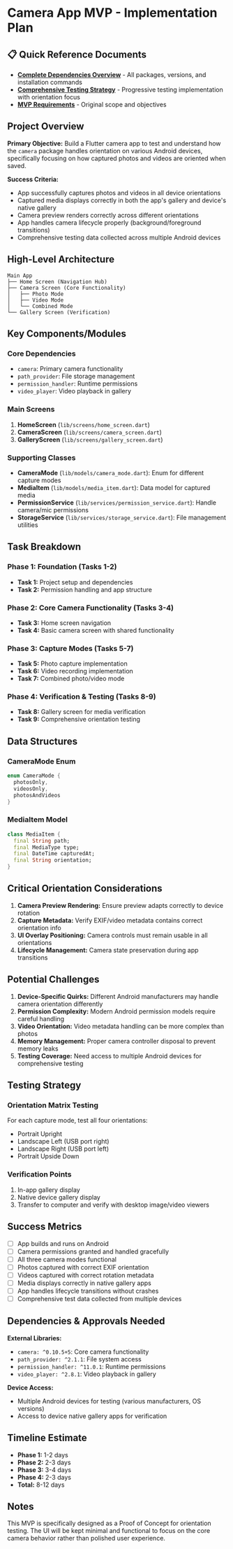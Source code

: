 # Camera App MVP - Implementation Plan

## 📋 Quick Reference Documents
- **[Complete Dependencies Overview](./dependencies.md)** - All packages, versions, and installation commands
- **[Comprehensive Testing Strategy](./testing-strategy.md)** - Progressive testing implementation with orientation focus
- **[MVP Requirements](../../mvp.md)** - Original scope and objectives

## Project Overview

**Primary Objective:** Build a Flutter camera app to test and understand how the `camera` package handles orientation on various Android devices, specifically focusing on how captured photos and videos are oriented when saved.

**Success Criteria:**
- App successfully captures photos and videos in all device orientations
- Captured media displays correctly in both the app's gallery and device's native gallery
- Camera preview renders correctly across different orientations
- App handles camera lifecycle properly (background/foreground transitions)
- Comprehensive testing data collected across multiple Android devices

## High-Level Architecture

```
Main App
├── Home Screen (Navigation Hub)
├── Camera Screen (Core Functionality)
│   ├── Photo Mode
│   ├── Video Mode
│   └── Combined Mode
└── Gallery Screen (Verification)
```

## Key Components/Modules

### Core Dependencies
- `camera`: Primary camera functionality
- `path_provider`: File storage management
- `permission_handler`: Runtime permissions
- `video_player`: Video playback in gallery

### Main Screens
1. **HomeScreen** (`lib/screens/home_screen.dart`)
2. **CameraScreen** (`lib/screens/camera_screen.dart`)
3. **GalleryScreen** (`lib/screens/gallery_screen.dart`)

### Supporting Classes
- **CameraMode** (`lib/models/camera_mode.dart`): Enum for different capture modes
- **MediaItem** (`lib/models/media_item.dart`): Data model for captured media
- **PermissionService** (`lib/services/permission_service.dart`): Handle camera/mic permissions
- **StorageService** (`lib/services/storage_service.dart`): File management utilities

## Task Breakdown

### Phase 1: Foundation (Tasks 1-2)
- **Task 1:** Project setup and dependencies
- **Task 2:** Permission handling and app structure

### Phase 2: Core Camera Functionality (Tasks 3-4)
- **Task 3:** Home screen navigation
- **Task 4:** Basic camera screen with shared functionality

### Phase 3: Capture Modes (Tasks 5-7)
- **Task 5:** Photo capture implementation
- **Task 6:** Video recording implementation  
- **Task 7:** Combined photo/video mode

### Phase 4: Verification & Testing (Tasks 8-9)
- **Task 8:** Gallery screen for media verification
- **Task 9:** Comprehensive orientation testing

## Data Structures

### CameraMode Enum
```dart
enum CameraMode {
  photosOnly,
  videosOnly,
  photosAndVideos
}
```

### MediaItem Model
```dart
class MediaItem {
  final String path;
  final MediaType type;
  final DateTime capturedAt;
  final String orientation;
}
```

## Critical Orientation Considerations

1. **Camera Preview Rendering:** Ensure preview adapts correctly to device rotation
2. **Capture Metadata:** Verify EXIF/video metadata contains correct orientation info
3. **UI Overlay Positioning:** Camera controls must remain usable in all orientations
4. **Lifecycle Management:** Camera state preservation during app transitions

## Potential Challenges

1. **Device-Specific Quirks:** Different Android manufacturers may handle camera orientation differently
2. **Permission Complexity:** Modern Android permission models require careful handling
3. **Video Orientation:** Video metadata handling can be more complex than photos
4. **Memory Management:** Proper camera controller disposal to prevent memory leaks
5. **Testing Coverage:** Need access to multiple Android devices for comprehensive testing

## Testing Strategy

### Orientation Matrix Testing
For each capture mode, test all four orientations:
- Portrait Upright
- Landscape Left (USB port right)
- Landscape Right (USB port left)
- Portrait Upside Down

### Verification Points
1. In-app gallery display
2. Native device gallery display
3. Transfer to computer and verify with desktop image/video viewers

## Success Metrics

- [ ] App builds and runs on Android
- [ ] Camera permissions granted and handled gracefully
- [ ] All three camera modes functional
- [ ] Photos captured with correct EXIF orientation
- [ ] Videos captured with correct rotation metadata
- [ ] Media displays correctly in native gallery apps
- [ ] App handles lifecycle transitions without crashes
- [ ] Comprehensive test data collected from multiple devices

## Dependencies & Approvals Needed

**External Libraries:**
- `camera: ^0.10.5+5`: Core camera functionality
- `path_provider: ^2.1.1`: File system access
- `permission_handler: ^11.0.1`: Runtime permissions
- `video_player: ^2.8.1`: Video playback in gallery

**Device Access:**
- Multiple Android devices for testing (various manufacturers, OS versions)
- Access to device native gallery apps for verification

## Timeline Estimate

- **Phase 1:** 1-2 days
- **Phase 2:** 2-3 days  
- **Phase 3:** 3-4 days
- **Phase 4:** 2-3 days
- **Total:** 8-12 days

## Notes

This MVP is specifically designed as a Proof of Concept for orientation testing. The UI will be kept minimal and functional to focus on the core camera behavior rather than polished user experience. 